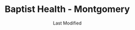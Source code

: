 ---
layout: location-page
date: Last Modified
description: "Local COVID-19 testing is available at Baptist Health - Montgomery in Montgomery, Alabama, USA."
permalink: "locations/alabama/montgomery/baptist-health-montgomery/"
tags:
  - locations
  - alabama
title: Baptist Health - Montgomery
uniqueName: baptist-health-montgomery
state: Alabama
stateAbbr: AL
hood: "Montgomery"
address: "2936 Marti Ln"
city: "Montgomery"
zip: "36116"
zipsNearby: "35010 35011 36830 36831 36832 36849 36003 36005 36061 36006 36008 36723 36009 36010 35040 36850 36015 35045 35046 36016 36017 35051 36020 36853 36256 36022 36028 36024 36025 36026 36029 36030 36031 36032 36741 36033 36034 35072 36035 36036 36037 36039 36858 36040 36041 35082 36042 36043 36860 36346 36861 35085 36749 35089 36046 36793 36047 36865 36048 36752 36049 36062 36456 36753 36750 36051 36759 36013 36052 36053 36054 36267 36761 35115 36101 36102 36103 36104 36105 36106 36107 36108 36109 36110 36111 36112 36113 36114 36115 36116 36117 36118 36119 36120 36121 36123 36124 36125 36130 36131 36132 36133 36134 36135 36140 36141 36142 36177 36191 36057 36866 36766 36801 36802 36803 36804 36767 36064 36768 36065 36758 36066 36067 36068 36069 36792 35136 36071 36775 36701 36702 36703 35143 36075 36790 35150 35151 36023 36045 36078 35171 36080 36079 36081 36082 36083 36088 36087 36785 36089 36091 36879 35183 36092 36093 35186 35187" 
mapUrl: "http://maps.apple.com/?q=Baptist+Health+-+Montgomery&address=2936+Marti+Ln,Montgomery,Alabama,36116"
locationType: Drive-thru
phone: "334-747-0150"
website: "https://www.baptistfirst.org/services/coronavirus-care-clinic"
onlineBooking: undefined
closed: undefined
closedUpdate: May 25th, 2020
notes: "By appointment only. Requires phone screen."
days: Contact for hours of operation.
ctaMessage: Learn more
ctaUrl: "https://www.baptistfirst.org/services/coronavirus-care-clinic"
---